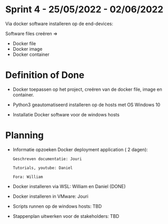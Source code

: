 # Sprint 4 - 25/05/2022 - 02/06/2022

Via docker software installeren op de end-devices:

Software files creëren =>

-	Docker file
-	Docker image
-	Docker container

# Definition of Done

-	Docker toepassen op het project, creëren van de docker file, image en container.

-	Python3 geautomatiseerd installeren op de hosts met OS Windows 10

-	Installatie Docker software voor de windows hosts

# Planning

-	Informatie opzoeken Docker deployment application ( 2 dagen):	
	 
		Geschreven documentatie: Jouri
		
		Tutorials, youtube: Daniel
						
		Fora: William
					
									
-	Docker installeren via WSL: William en Daniel (DONE)

-	Docker installeren in VMware: Jouri

-	Scripts runnen op de windows hosts: TBD

-	Stappenplan uitwerken voor de stakeholders: TBD
